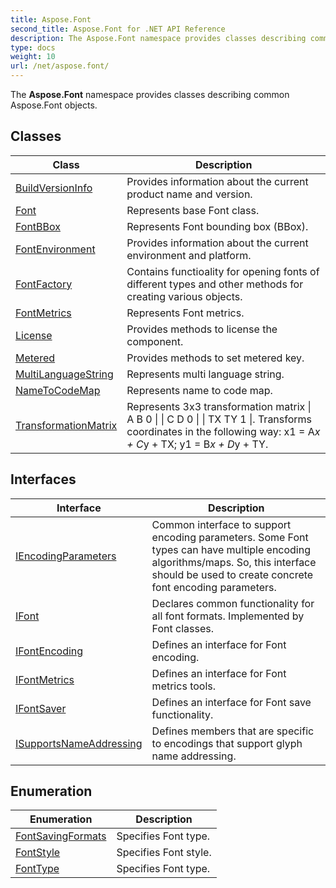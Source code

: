 ```yaml
---
title: Aspose.Font
second_title: Aspose.Font for .NET API Reference
description: The Aspose.Font namespace provides classes describing common Aspose.Font objects
type: docs
weight: 10
url: /net/aspose.font/
---
```

The **Aspose.Font** namespace provides classes describing common Aspose.Font objects.

## Classes

| Class | Description |
| --- | --- |
| [BuildVersionInfo](./buildversioninfo/) | Provides information about the current product name and version. |
| [Font](./font/) | Represents base Font class. |
| [FontBBox](./fontbbox/) | Represents Font bounding box (BBox). |
| [FontEnvironment](./fontenvironment/) | Provides information about the current environment and platform. |
| [FontFactory](./fontfactory/) | Contains functioality for opening fonts of different types and other methods for creating various objects. |
| [FontMetrics](./fontmetrics/) | Represents Font metrics. |
| [License](./license/) | Provides methods to license the component. |
| [Metered](./metered/) | Provides methods to set metered key. |
| [MultiLanguageString](./multilanguagestring/) | Represents multi language string. |
| [NameToCodeMap](./nametocodemap/) | Represents name to code map. |
| [TransformationMatrix](./transformationmatrix/) | Represents 3x3 transformation matrix &#x7C; A B 0 &#x7C; &#x7C; C D 0 &#x7C; &#x7C; TX TY 1 &#x7C;. Transforms coordinates in the following way: x1 = A*x + C*y + TX; y1 = B*x + D*y + TY. |
## Interfaces

| Interface | Description |
| --- | --- |
| [IEncodingParameters](./iencodingparameters/) | Common interface to support encoding parameters. Some Font types can have multiple encoding algorithms/maps. So, this interface should be used to create concrete font encoding parameters. |
| [IFont](./ifont/) | Declares common functionality for all font formats. Implemented by Font classes. |
| [IFontEncoding](./ifontencoding/) | Defines an interface for Font encoding. |
| [IFontMetrics](./ifontmetrics/) | Defines an interface for Font metrics tools. |
| [IFontSaver](./ifontsaver/) | Defines an interface for Font save functionality. |
| [ISupportsNameAddressing](./isupportsnameaddressing/) | Defines members that are specific to encodings that support glyph name addressing. |
## Enumeration

| Enumeration | Description |
| --- | --- |
| [FontSavingFormats](./fontsavingformats/) | Specifies Font type. |
| [FontStyle](./fontstyle/) | Specifies Font style. |
| [FontType](./fonttype/) | Specifies Font type. |


